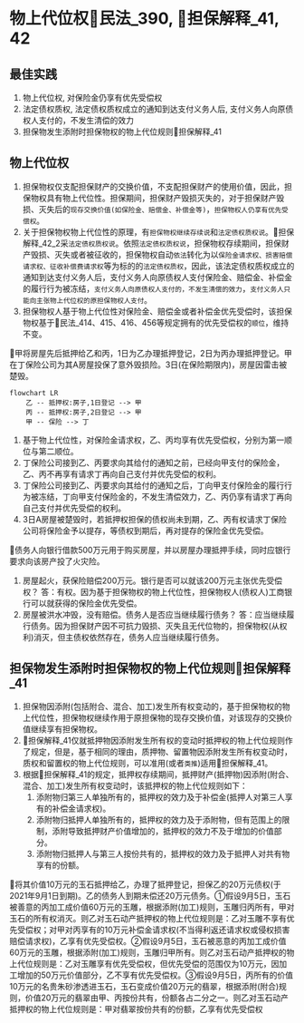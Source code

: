 # 物上代位权🚪民法_390, 🚪担保解释_41, 42
## 最佳实践
1. 物上代位权, 对保险金仍享有优先受偿权
2. 法定债权质权, 法定债权质权成立的通知到达支付义务人后, 支付义务人向原债权人支付的，不发生清偿的效力
3. 担保物发生添附时担保物权的物上代位规则🚪担保解释_41


## 物上代位权
1. 担保物权仅支配担保财产的交换价值，不支配担保财产的使用价值，因此，担保物权具有物上代位性。担保期间，担保财产毁损灭失的，对于担保财产毁损、灭失后的`现存交换价值(如保险金、赔偿金、补偿金等)`，`担保物权人仍享有优先受偿权`。
2. 关于担保物权物上代位性的原理，有`担保物权继续存续说`和`法定债权质权说`。🚪担保解释_42_2采`法定债权质权说`。依照`法定债权质权说`，担保物权存续期间，担保财产毁损、灭失或者被征收的，担保物权自动`依法`转化为以`保险金请求权、损害赔偿请求权、征收补偿费请求权`等为标的的`法定债权质权`，因此，该法定债权质权成立的通知到达支付义务人后，支付义务人向原债权人支付保险金、赔偿金、补偿金的履行行为被冻结，`支付义务人向原债权人支付的，不发生清偿的效力`，`支付义务人只能向主张物上代位权的原担保物权人支付`。
3. 担保物权人基于物上代位性对保险金、赔偿金或者补偿金优先受偿时，该担保物权基于🚪民法_414、415、416、456等规定拥有的优先受偿权的`顺位`，维持不变。


🍐甲将房屋先后抵押给乙和丙，1日为乙办理抵押登记，2日为丙办理抵押登记。甲在丁保险公司为其A房屋投保了意外毁损险。3日(在保险期限内)，房屋因雷击被楚毁。

```mermaid
flowchart LR
    乙 -- 抵押权:房子,1日登记 --> 甲
    丙 -- 抵押权:房子,2日登记 --> 甲
    甲 -- 保险 --> 丁
```

1. 基于物上代位性，对保险金请求权，乙、丙均享有优先受偿权，分别为第一顺位与第二顺位。
2. 丁保险公司接到乙、丙要求向其给付的通知之前，已经向甲支付的保险金，乙、丙不再享有请求丁再向自己支付并优先受偿的权利。
3. 丁保险公司接到乙、丙要求向其给付的通知之后，丁向甲支付保险金的履行行为被冻结，丁向甲支付保险金的，不发生清偿效力，乙、丙仍享有请求丁再向自己支付并优先受偿的权利。
4. 3日A房屋被楚毁时，若抵押权担保的债权尚未到期，乙、丙有权请求丁保险公司将保险金予以提存，等债权到期后，再对提存的保险金优先受偿。


🍐债务人向银行借款500万元用于购买房屋，并以房屋办理抵押手续，同时应银行要求向该房产投了火灾险。
1. 房屋起火，获保险赔偿200万元。银行是否可以就该200万元主张优先受偿权？
答：有权。因为基于担保物权的物上代位性，担保物权人(债权人)工商银行可以就获得的保险金优先受偿。
2. 房屋被洪水冲毁，没有赔偿。债务人是否应当继续履行债务？
答：应当继续履行债务。因为担保财产因不可抗力毁损、灭失且无代位物的，担保物权(从权利)消灭，但主债权依然存在，债务人应当继续履行债务。



## 担保物发生添附时担保物权的物上代位规则🚪担保解释_41
1. 担保物因添附(包括附合、混合、加工)发生所有权变动的，基于担保物权的物上代位性，担保物权继续作用于原担保物的现存交换价值，对该现存的交换价值继续享有担保物权。
2. 🚪担保解释_41仅就抵押物因添附发生所有权的变动时抵押权的物上代位规则作了规定，但是，基于相同的理由，质押物、留置物因添附发生所有权变动时，质权和留置权的物上代位规则，可以准用(或者`类推`)适用🚪担保解释_41。
3. 根据🚪担保解释_41的规定，抵押权存续期间，抵押财产(抵押物)因添附(附合、混合、加工)发生所有权变动时，该抵押权的物上代位规则如下：
    1. 添附物归第三人单独所有的，抵押权的效力及于补偿金(抵押人对第三人享有的补偿金请求权)。
    2. 添附物归抵押人单独所有的，抵押权的效力及于添附物，但有范围上的限制，添附导致抵押财产价值增加的，抵押权的效力不及于增加的价值部分。
    3. 添附物归抵押人与第三人按份共有的，抵押权的效力及于抵押人对共有物享有的份额。


🍐将其价值10万元的玉石抵押给乙，办理了抵押登记，担保乙的20万元债权(于2021年9月1日到期)。乙的债务人到期未偿还20万元债务。①假设9月5日，玉石被善意的丙加工成价值60万元的玉雕，根据添附(加工)规则，玉雕归丙所有，甲对玉石的所有权消灭。则乙对玉石动产抵押权的物上代位规则是：乙对玉雕不享有优先受偿权；对甲对丙享有的10万元补偿金请求权(不当得利返还请求权或侵权损害赔偿请求权)，乙享有优先受偿权。②假设9月5日，玉石被恶意的丙加工成价值60万元的玉雕，根据添附(加工)规则，玉雕归甲所有。则乙对玉石动产抵押权的物上代位规则是：乙对玉雕享有优先受偿权，但优先受偿的范围仅为10万元，因加工增加的50万元价值部分，乙不享有优先受偿权。③假设9月5日，丙所有的价值10万元的名贵朱砂渗透进玉石，玉石变成价值20万元的翡翠，根据添附(附合)规则，价值20万元的翡翠由甲、丙按份共有，份额各占二分之一。则乙对玉石动产抵押权的物上代位规则是：甲对翡翠按份共有的份额，乙享有优先受偿权



